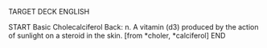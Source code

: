 TARGET DECK
ENGLISH

START
Basic
Cholecalciferol
Back: n. A vitamin (d3) produced by the action of sunlight on a steroid in the skin. [from *choler, *calciferol]
END
